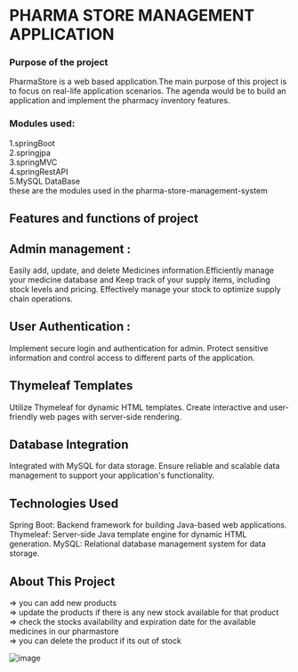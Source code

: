 # PHARMA STORE MANAGEMENT APPLICATION

### Purpose of the project
PharmaStore is a web based application.The main purpose of this project is to focus on real-life application scenarios. The agenda would be to build an application and implement the pharmacy inventory features.

### Modules used:

1.springBoot <br>
2.springjpa <br>
3.springMVC <br>
4.springRestAPI <br>
5.MySQL DataBase <br>
these are the modules used in the pharma-store-management-system

## Features and functions of project

## Admin management :
Easily add, update, and delete Medicines information.Efficiently manage your medicine database and Keep track of your supply items, including stock levels and pricing. Effectively manage your stock to optimize supply chain operations.

## User Authentication :
Implement secure login and authentication for admin. Protect sensitive information and control access to different parts of the application.

## Thymeleaf Templates
Utilize Thymeleaf for dynamic HTML templates. Create interactive and user-friendly web pages with server-side rendering.

## Database Integration
Integrated with MySQL for data storage. Ensure reliable and scalable data management to support your application's functionality.

## Technologies Used
Spring Boot: Backend framework for building Java-based web applications.
Thymeleaf: Server-side Java template engine for dynamic HTML generation.
MySQL: Relational database management system for data storage.

## About This Project
=> you can add new products <br>
=> update the products if there is any new stock available for that product <br>
=> check the stocks availability and expiration date for the available medicines in our pharmastore <br>
=> you can delete the product if its out of stock




![image](https://github.com/02ARTHI/Pharma-Store-Management-System/assets/164236172/cf46c633-01e7-4d49-8485-26d5e3fbd947)

